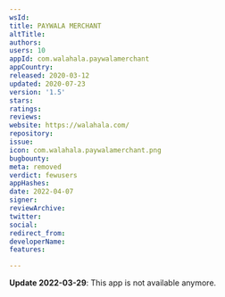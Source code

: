 ```yaml
---
wsId: 
title: PAYWALA MERCHANT
altTitle: 
authors: 
users: 10
appId: com.walahala.paywalamerchant
appCountry: 
released: 2020-03-12
updated: 2020-07-23
version: '1.5'
stars: 
ratings: 
reviews: 
website: https://walahala.com/
repository: 
issue: 
icon: com.walahala.paywalamerchant.png
bugbounty: 
meta: removed
verdict: fewusers
appHashes: 
date: 2022-04-07
signer: 
reviewArchive: 
twitter: 
social: 
redirect_from: 
developerName: 
features: 

---
```


**Update 2022-03-29**: This app is not available anymore.
